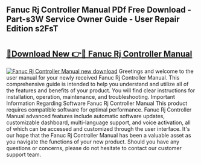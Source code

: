 ## Fanuc Rj Controller Manual PDf Free Download - Part-s3W Service Owner Guide - User Repair Edition s2FsT

# <h2><a href="http://bc82495.oget.top/?id=Fanuc+Rj+Controller+Manual">🔗Download New 👉🔴 Fanuc Rj Controller Manual</a></h2>

[![Fanuc Rj Controller Manual new download](https://i.imgur.com/5g1atiW.png)](http://bc82495.oget.top/?id=Fanuc+Rj+Controller+Manual)
Greetings and welcome to the user manual for your newly received Fanuc Rj Controller Manual. This comprehensive guide is intended to help you understand and utilize all of the features and benefits of your product. You will find clear instructions for installation, operation, maintenance, and troubleshooting. Important Information Regarding Software Fanuc Rj Controller Manual This product requires compatible software for optimal performance. Fanuc Rj Controller Manual advanced features include automatic software updates, customizable dashboard, multi-language support, and voice activation, all of which can be accessed and customized through the user interface. It's our hope that the Fanuc Rj Controller Manual has been a valuable asset as you navigate the functions of your new product. Should you have any questions or concerns, please do not hesitate to contact our customer support team.
